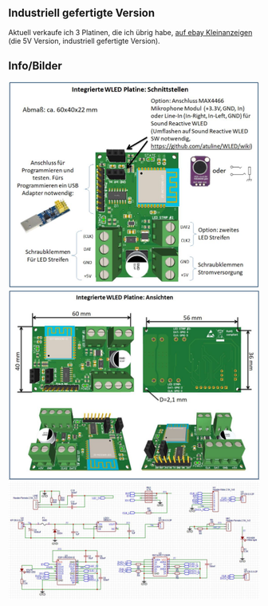 ## Industriell gefertigte Version ##
Aktuell verkaufe ich 3 Platinen, die ich übrig habe,   [auf ebay Kleinanzeigen](https://www.ebay-kleinanzeigen.de/s-anzeige/led-steuerung-mit-wled-sw-u-a-fuer-tv-ambilight-hyperion/1857468444-168-16390) (die 5V Version, industriell gefertigte Version).

## Info/Bilder ##
<img src="schnittstellen.jpg" width="600" />
<img src="ansichten.jpg" width="600" />
<img src="sch.jpg" width="600" />

